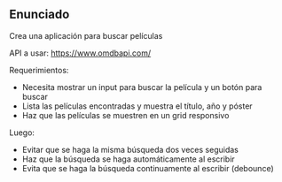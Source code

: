 ## Enunciado

Crea una aplicación para buscar películas

API a usar:
https://www.omdbapi.com/

Requerimientos:

- Necesita mostrar un input para buscar la película y un botón para buscar
- Lista las películas encontradas y muestra el título, año y póster
- Haz que las películas se muestren en un grid responsivo

Luego:

- Evitar que se haga la misma búsqueda dos veces seguidas
- Haz que la búsqueda se haga automáticamente al escribir
- Evita que se haga la búsqueda continuamente al escribir (debounce)
